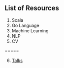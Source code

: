 ## List of Resources

1. Scala
2. Go Language
3. Machine Learning
4. NLP
5. CV


=====


6. [Talks](https://tigermlt.github.io/blog/talk)

